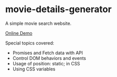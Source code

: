 # movie-details-generator

A simple movie search website.

<a href="https://avanisaxena9.github.io/movie-details-generator/" target=_blank >Online Demo</a>

Special topics covered:

- Promises and Fetch data with API  
- Control DOM behaviors and events  
- Usage of position: static; in CSS  
- Using CSS variables  
